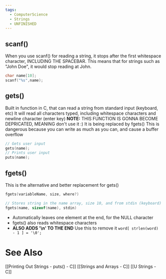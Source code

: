 ```yaml
---
tags:
  - ComputerScience
  - Strings
  - UNFINISHED
---
```


## scanf()
When you use scanf() for reading a string, it stops after the first whitespace character, INCLUDING THE SPACEBAR.
This means that for strings such as "John Doe", it would stop reading at John.
```c showlinenumbers
char name[10];
scanf("%s",name);
```

## gets()
Built in function in C, that can read a string from standard input (keyboard, etc)
It will read all characters typed, including whitespace characters and newline character (enter key)
**NOTE:** THIS FUNCTION IS GONNA BECOME DEPRICATED, MEANING don't use it :)
It is being replaced by fgets()
This is dangerous because you can write as much as you can, and cause a buffer overflow
```c showlinenumbers
// Gets user input
gets(name);
// Prints user input
puts(name);
```

## fgets()
This is the alternative and better replacement for gets()
```c showlinenumbers
fgets(variableName, size, where?)
```
```c showlinenumbers
// Stores string in the name array, size 10, and from stdin (keyboard)
fgets(name, sizeof(name), stdin)
```
- Automatically leaves one element at the end, for the NULL character
- fgets() also reads whitespace characters
- **ALSO ADDS '\n' TO THE END**
  Use this to remove it `word[ strlen(word) - 1 ] = '\0';`
# See Also
[[Printing Out Strings - puts() - C]]
[[Strings and Arrays - C]]
[[U Strings - C]]
